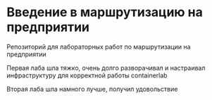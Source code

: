 # Введение в маршрутизацию на предприятии

Репозиторий для лабораторных работ по маршрутизации на предприятии  


Первая лаба шла тяжко, очень долго разворачивал и настраивал инфраструктуру для корректной работы containerlab  

Вторая лаба шла намного лучше, получил удовольствие

